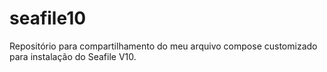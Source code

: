 # seafile10
Repositório para compartilhamento do meu arquivo compose customizado para instalação do Seafile V10.
